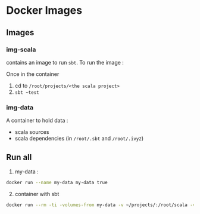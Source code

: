 # Docker Images

## Images
### img-scala

contains an image to run `sbt`. To run the image :

Once in the container

1. cd to `/root/projects/<the scala project>`
2. `sbt ~test`

### img-data

A container to hold data :

* scala sources
* scala dependencies (in `/root/.sbt` and `/root/.ivy2`)

## Run all

1. my-data :

```bash
docker run --name my-data my-data true
```

2. container with sbt

```bash
docker run --rm -ti -volumes-from my-data -v ~/projects/:/root/scala -v ~/vimHost/:/root/vims elongeau/scala bash
```

